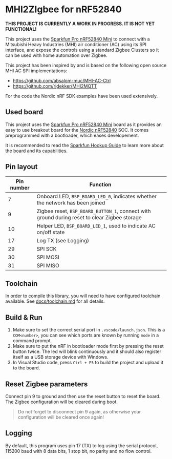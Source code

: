 # MHI2ZIgbee for nRF52840

**THIS PROJECT IS CURRENTLY A WORK IN PROGRESS. IT IS NOT YET FUNCTIONAL!**

This project uses the [Sparkfun Pro nRF52840 Mini](https://www.sparkfun.com/products/15025) to connect with a Mitsubishi Heavy Industries (MHI) air conditioner (AC) using its SPI interface, and expose the controls using a standard Zigbee Clusters so it can be used with home automation over Zigbee.

This project has been inspired by and is based on the following open source MHI AC SPI implementations:
 - https://github.com/absalom-muc/MHI-AC-Ctrl
 - https://github.com/rjdekker/MHI2MQTT

For the code the Nordic nRF SDK examples have been used extensively.

## Used board

This project uses the [Sparkfun Pro nRF52840 Mini](https://www.sparkfun.com/products/15025) board as it provides an easy to use breakout board for the [Nordic nRF52840](https://www.nordicsemi.com/Products/nRF52840) SOC. It comes preprogrammed with a bootloader, which eases developement.

It is recommended to read the [Sparkfun Hookup Guide](https://learn.sparkfun.com/tutorials/sparkfun-pro-nrf52840-mini-hookup-guide) to learn more about the board and its capabilities.

## Pin layout

| Pin number | Function |
|---|---|
| 7 | Onboard LED, `BSP_BOARD_LED_0`, indicates whether the network has been joined |
| 9 | Zigbee reset, `BSP_BOARD_BUTTON_1`, connect with ground during reset to clear Zigbee storage |
| 10 | Helper LED, `BSP_BOARD_LED_1`, used to indicate AC on/off state |
| 17 | Log TX (see Logging) |
| 29 | SPI SCK |
| 30 | SPI MOSI |
| 31 | SPI MISO |

## Toolchain

In order to compile this library, you will need to have configured toolchain available. See [docs/toolchain.md](docs/toolchain.md) for all details.

## Build & Run

1. Make sure to set the correct serial port in `.vscode/launch.json`. This is a `COM<number>`, you can see which ports are known by running `mode` in a command prompt.
1. Make sure to put the nRF in bootloader mode first by pressing the reset button twice. The led will blink continuously and it should also register itself as a USB storage device with Windows.
1. In Visual Studio code, press `Ctrl + F5` to build the project and upload it to the board.

## Reset Zigbee parameters

Connect pin 9 to ground and then use the reset button to reset the board. The Zigbee configuration will be cleared during boot.

> Do not forget to disconnect pin 9 again, as otherwise your configuration will be cleared once again!

## Logging

By default, this program uses pin 17 (TX) to log using the serial protocol, 115200 baud with 8 data bits, 1 stop bit, no parity and no flow control.
